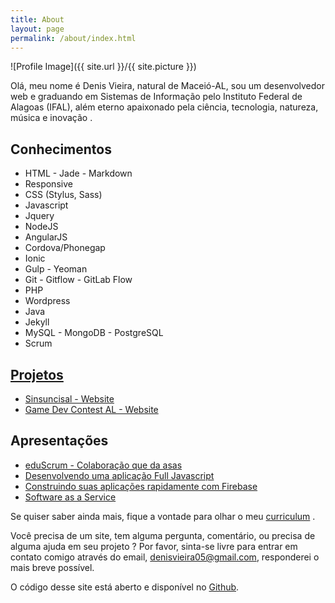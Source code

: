 ```yaml
---
title: About
layout: page
permalink: /about/index.html
---
```

![Profile Image]({{ site.url }}/{{ site.picture }})

<p>Olá, meu nome é Denis Vieira, natural de Maceió-AL, sou um desenvolvedor web e graduando em Sistemas de Informação pelo Instituto Federal de Alagoas (IFAL), além eterno apaixonado pela ciência, tecnologia, natureza, música e inovação .</p>

<!-- <p>Com uma experiência bastante ecletica</p> -->

<h2>Conhecimentos</h2>

<ul class="skill-list">
	<li>HTML - Jade - Markdown</li>
	<li>Responsive</li>
	<li>CSS (Stylus, Sass)</li>
	<li>Javascript</li>
	<li>Jquery</li>
	<li>NodeJS</li>
	<li>AngularJS</li>
	<li>Cordova/Phonegap</li>
	<li>Ionic</li>
	<li>Gulp - Yeoman</li>
	<li>Git - Gitflow - GitLab Flow</li>
	<li>PHP</li>
	<li>Wordpress</li>
	<li>Java</li>
	<li>Jekyll</li>
	<li>MySQL - MongoDB - PostgreSQL</li>
	<li>Scrum</li>
</ul>

<h2><a href="http://denisvieira.js.org/projects/">Projetos</a></h2>

<ul>
	<li><a href="http://denisvieira.js.org/sinsuncisal-website/">Sinsuncisal - Website</a></li>
	<li><a href="http://denisvieira.js.org/gamedevcontestal-website/">Game Dev Contest AL - Website</a></li>
</ul>

<h2>Apresentações</h2>

<ul>
	<li><a href="http://www.slideshare.net/fromdenisvieira/eduscrum-colaborao-que-da-asas" target="_blank">eduScrum - Colaboração que da asas</a></li>
	<li><a href="http://www.slideshare.net/fromdenisvieira/desenvolvendo-uma-aplicao-full-javascript-55526899" target="_blank">Desenvolvendo uma aplicação Full Javascript</a></li>
	<li><a href="http://www.slideshare.net/fromdenisvieira/construindo-suas-aplicacoes-rapidamente-com-firebase" target="_blank">Construindo suas aplicações rapidamente com Firebase</a></li>
	<li><a href="http://www.slideshare.net/fromdenisvieira/software-as-a-service-55527047" target="_blank">Software as a Service</a></li>
</ul>

Se quiser saber ainda mais, fique a vontade para olhar o meu <a href="http://denisvieira.js.org/assets/cv_DENIS_VIEIRA_RUFINO.pdf" target="_blank">curriculum</a> .

Você precisa de um site, tem alguma pergunta, comentário, ou precisa de alguma ajuda em seu projeto ? Por favor, sinta-se livre para entrar em contato comigo através do email, <a href="mailto:denisvieira05@gmail.com" target="_blank">denisvieira05@gmail.com</a>, responderei o mais breve possível.

O código desse site está aberto e disponível no <a href="https://github.com/fromdenisvieira/fromdenisvieira.github.io" target="_blank">Github</a>.
